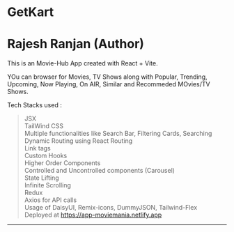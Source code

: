 # GetKart

<h1>Rajesh Ranjan (Author)</h1>

This is an Movie-Hub App created with React + Vite.

YOu can browser for Movies, TV Shows along with Popular, Trending, Upcoming, Now Playing, On AIR, Similar and Recommeded MOvies/TV Shows.

Tech Stacks used :

> JSX <br>
> TailWind CSS <br>
> Multiple functionalities like Search Bar, Filtering Cards, Searching <br>
> Dynamic Routing using React Routing <br>
> Link tags <br>
> Custom Hooks <br>
> Higher Order Components <br>
> Controlled and Uncontrolled components (Carousel) <br>
> State Lifting <br>
> Infinite Scrolling <br>
> Redux <br>
> Axios for API calls <br>
> Usage of DaisyUI, Remix-icons, DummyJSON, Tailwind-Flex <br>
> Deployed at https://app-moviemania.netlify.app <br>

---
